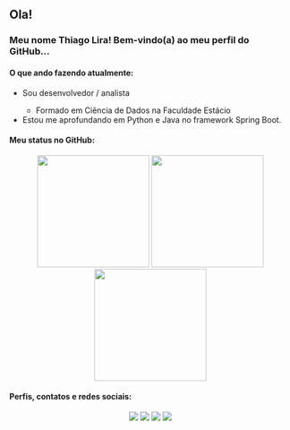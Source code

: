 ## Ola!

### Meu nome Thiago Lira! Bem-vindo(a) ao meu perfil do GitHub...

#### O que ando fazendo atualmente:

<ul>
  <li>Sou desenvolvedor / analista</li>
    <ul><li>Formado em Ciência de Dados na Faculdade Estácio</li></ul>
  <li>Estou me aprofundando em Python e Java no framework Spring Boot.</li>
</ul>

#### Meu status no GitHub:

<div align="center">
	<img height="200em" src="https://github-readme-stats.vercel.app/api/top-langs/?username=ThiagoLira19&hide_progress=true&langs_count=7&theme=highcontrast"/>
	<img height="200em" src="https://github-readme-stats.vercel.app/api/top-langs/?username=ThiagoLira19&layout=donut-vertical&langs_count=7&theme=highcontrast"/>
    	<img height="200em" src="https://github-readme-stats.vercel.app/api?username=ThiagoLira19&show_icons=true&theme=highcontrast&include_all_commits=true&count_private=true"/>
</div>

#### Perfis, contatos e redes sociais:
<div align="center"> 
  <a href="https://www.github.com/ThiagoLira19/" target="_blank"><img src="https://img.shields.io/badge/GitHub-330F63?style=for-the-badge&logo=github&logoColor=white" target="_blank"></a>
  <a href="https://www.linkedin.com/in/thiago-lira-da-silva-7154304a/" target="_blank"><img src="https://img.shields.io/badge/LinkedIn-%230077B5?style=for-the-badge&logo=linkedin&logoColor=white" target="_blank"></a>
  <a href="https://api.whatsapp.com/send?phone=5521967488394&text=Olá Thiago!" target="_blank"><img src="https://img.shields.io/badge/WhatsApp-25D366?style=for-the-badge&logo=whatsapp&logoColor=white"></a>
  <a href = "mailto:thiagoliradasilva@gmail.com" target="_blank"><img src="https://img.shields.io/badge/Email-%23333?style=for-the-badge&logo=gmail&logoColor=white" target="_blank"></a>
</div>
